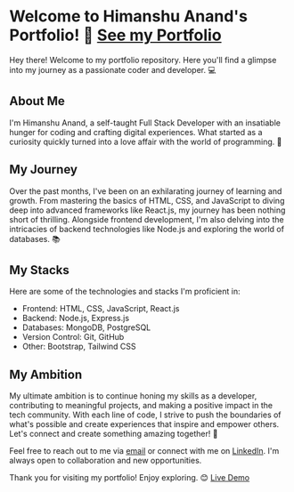 # Welcome to Himanshu Anand's Portfolio! 🚀 [See my Portfolio](https://anandhimanshu.vercel.app/)

Hey there! Welcome to my portfolio repository. Here you'll find a glimpse into my journey as a passionate coder and developer. 💻

## About Me

I'm Himanshu Anand, a self-taught Full Stack Developer with an insatiable hunger for coding and crafting digital experiences. What started as a curiosity quickly turned into a love affair with the world of programming. 🌟

## My Journey

Over the past months, I've been on an exhilarating journey of learning and growth. From mastering the basics of HTML, CSS, and JavaScript to diving deep into advanced frameworks like React.js, my journey has been nothing short of thrilling. Alongside frontend development, I'm also delving into the intricacies of backend technologies like Node.js and exploring the world of databases. 📚

## My Stacks

Here are some of the technologies and stacks I'm proficient in:

- Frontend: HTML, CSS, JavaScript, React.js
- Backend: Node.js, Express.js
- Databases: MongoDB, PostgreSQL
- Version Control: Git, GitHub
- Other: Bootstrap, Tailwind CSS

## My Ambition

My ultimate ambition is to continue honing my skills as a developer, contributing to meaningful projects, and making a positive impact in the tech community. With each line of code, I strive to push the boundaries of what's possible and create experiences that inspire and empower others. Let's connect and create something amazing together! 🌈

Feel free to reach out to me via [email](mailto:anshuhim001@gmail.com) or connect with me on [LinkedIn](https://www.linkedin.com/in/himanshu-anand-3486ab2b2/). I'm always open to collaboration and new opportunities.

Thank you for visiting my portfolio! Enjoy exploring. 😊 [Live Demo](https://anandhimanshu.vercel.app/)
